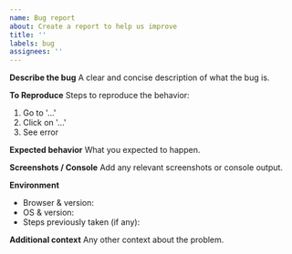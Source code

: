 ```yaml
---
name: Bug report
about: Create a report to help us improve
title: ''
labels: bug
assignees: ''
---
```


**Describe the bug**
A clear and concise description of what the bug is.

**To Reproduce**
Steps to reproduce the behavior:
1. Go to '...'
2. Click on '...'
3. See error

**Expected behavior**
What you expected to happen.

**Screenshots / Console**
Add any relevant screenshots or console output.

**Environment**
- Browser & version:
- OS & version:
- Steps previously taken (if any):

**Additional context**
Any other context about the problem.
